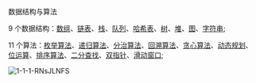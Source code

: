 数据结构与算法
  
9 个数据结构：[数组](https://2xiao.github.io/leetcode-js/book/array.html)、[链表](https://2xiao.github.io/leetcode-js/book/linked_list.html)、[栈](https://2xiao.github.io/leetcode-js/book/stack.html)、[队列](https://2xiao.github.io/leetcode-js/book/queue.html)、[哈希表](https://2xiao.github.io/leetcode-js/book/hash.html)、[树](https://2xiao.github.io/leetcode-js/book/tree.html)、[堆](https://2xiao.github.io/leetcode-js/book/heap.html)、[图](https://2xiao.github.io/leetcode-js/book/graph.html)、[字符串](https://2xiao.github.io/leetcode-js/book/string.html);
  
11 个算法：[枚举算法](https://2xiao.github.io/leetcode-js/book/enumeration.html)、[递归算法](https://2xiao.github.io/leetcode-js/book/recursion.html)、[分治算法](https://2xiao.github.io/leetcode-js/book/divide_conquer.html)、[回溯算法](https://2xiao.github.io/leetcode-js/book/backtracking.html)、[贪心算法](https://2xiao.github.io/leetcode-js/book/greedy.html)、[动态规划](https://2xiao.github.io/leetcode-js/book/dynamic_programming.html)、[位运算](https://2xiao.github.io/leetcode-js/book/bit.html)、[排序算法](https://2xiao.github.io/leetcode-js/book/sort.html)、[二分查找](https://2xiao.github.io/leetcode-js/book/binary_search.html)、[双指针](https://2xiao.github.io/leetcode-js/book/two_pointer.html)、[滑动窗口](https://2xiao.github.io/leetcode-js/book/slide_window.html);

![1-1-1-RNsJLNFS](https://github.com/user-attachments/assets/a50752bd-3f2a-4262-973d-9de77c37f57f)

